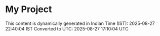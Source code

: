 # My Project

This content is dynamically generated in Indian Time (IST): 2025-08-27 22:40:04 IST
Converted to UTC: 2025-08-27 17:10:04 UTC
